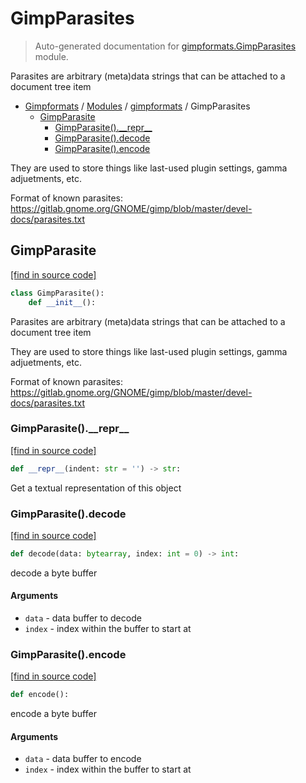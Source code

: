 # GimpParasites

> Auto-generated documentation for [gimpformats.GimpParasites](../../gimpformats/GimpParasites.py) module.

Parasites are arbitrary (meta)data strings that can be attached to a document tree item

- [Gimpformats](../README.md#gimpformats-index) / [Modules](../README.md#gimpformats-modules) / [gimpformats](index.md#gimpformats) / GimpParasites
    - [GimpParasite](#gimpparasite)
        - [GimpParasite().\_\_repr\_\_](#gimpparasite__repr__)
        - [GimpParasite().decode](#gimpparasitedecode)
        - [GimpParasite().encode](#gimpparasiteencode)

They are used to store things like last-used plugin settings, gamma adjuetments, etc.

Format of known parasites:
 https://gitlab.gnome.org/GNOME/gimp/blob/master/devel-docs/parasites.txt

## GimpParasite

[[find in source code]](../../gimpformats/GimpParasites.py#L25)

```python
class GimpParasite():
    def __init__():
```

Parasites are arbitrary (meta)data strings that can be attached to a document tree item

They are used to store things like last-used plugin settings, gamma adjuetments, etc.

Format of known parasites:
 https://gitlab.gnome.org/GNOME/gimp/blob/master/devel-docs/parasites.txt

### GimpParasite().\_\_repr\_\_

[[find in source code]](../../gimpformats/GimpParasites.py#L67)

```python
def __repr__(indent: str = '') -> str:
```

Get a textual representation of this object

### GimpParasite().decode

[[find in source code]](../../gimpformats/GimpParasites.py#L39)

```python
def decode(data: bytearray, index: int = 0) -> int:
```

decode a byte buffer

#### Arguments

- `data` - data buffer to decode
- `index` - index within the buffer to start at

### GimpParasite().encode

[[find in source code]](../../gimpformats/GimpParasites.py#L53)

```python
def encode():
```

encode a byte buffer

#### Arguments

- `data` - data buffer to encode
- `index` - index within the buffer to start at
